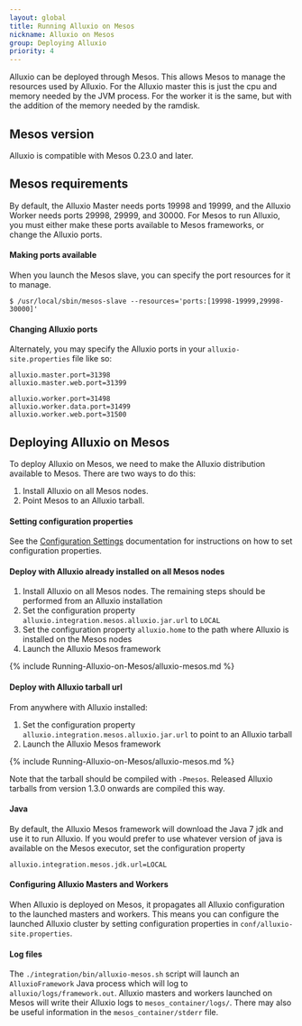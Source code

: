 ```yaml
---
layout: global
title: Running Alluxio on Mesos
nickname: Alluxio on Mesos
group: Deploying Alluxio
priority: 4
---
```


Alluxio can be deployed through Mesos. This allows Mesos to manage the resources used by Alluxio. For the Alluxio
master this is just the cpu and memory needed by the JVM process. For the worker it is the same, but with the addition
of the memory needed by the ramdisk.

## Mesos version

Alluxio is compatible with Mesos 0.23.0 and later.

## Mesos requirements

By default, the Alluxio Master needs ports 19998 and 19999, and the Alluxio Worker needs ports 29998, 29999, and 30000.
For Mesos to run Alluxio, you must either make these ports available to Mesos frameworks, or change the Alluxio ports.

#### Making ports available

When you launch the Mesos slave, you can specify the port resources for it to manage.

```
$ /usr/local/sbin/mesos-slave --resources='ports:[19998-19999,29998-30000]'
```

#### Changing Alluxio ports

Alternately, you may specify the Alluxio ports in your `alluxio-site.properties` file like so:

```
alluxio.master.port=31398
alluxio.master.web.port=31399

alluxio.worker.port=31498
alluxio.worker.data.port=31499
alluxio.worker.web.port=31500
```

## Deploying Alluxio on Mesos

To deploy Alluxio on Mesos, we need to make the Alluxio distribution available to Mesos. There are two ways to do this:

1. Install Alluxio on all Mesos nodes.
2. Point Mesos to an Alluxio tarball.

#### Setting configuration properties
See the [Configuration Settings](Configuration-Settings.html) documentation for instructions on how to set configuration properties.

#### Deploy with Alluxio already installed on all Mesos nodes

1. Install Alluxio on all Mesos nodes. The remaining steps should be performed from an Alluxio installation
2. Set the configuration property `alluxio.integration.mesos.alluxio.jar.url` to `LOCAL`
3. Set the configuration property `alluxio.home` to the path where Alluxio is installed on the Mesos nodes
4. Launch the Alluxio Mesos framework

{% include Running-Alluxio-on-Mesos/alluxio-mesos.md %}

#### Deploy with Alluxio tarball url

From anywhere with Alluxio installed:

1. Set the configuration property `alluxio.integration.mesos.alluxio.jar.url` to point to an Alluxio tarball
2. Launch the Alluxio Mesos framework

{% include Running-Alluxio-on-Mesos/alluxio-mesos.md %}

Note that the tarball should be compiled with `-Pmesos`. Released Alluxio tarballs from version 1.3.0 onwards are compiled this way.

#### Java

By default, the Alluxio Mesos framework will download the Java 7 jdk and use it to run Alluxio. If you would prefer
to use whatever version of java is available on the Mesos executor, set the configuration property

```
alluxio.integration.mesos.jdk.url=LOCAL
```

#### Configuring Alluxio Masters and Workers

When Alluxio is deployed on Mesos, it propagates all Alluxio configuration to the launched masters and workers.
This means you can configure the launched Alluxio cluster by setting configuration properties in `conf/alluxio-site.properties`.

#### Log files

The `./integration/bin/alluxio-mesos.sh` script will launch an `AlluxioFramework` Java process which will log to `alluxio/logs/framework.out`.
Alluxio masters and workers launched on Mesos will write their Alluxio logs to `mesos_container/logs/`. There
may also be useful information in the `mesos_container/stderr` file.
